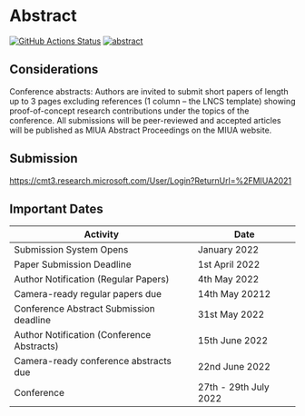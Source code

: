 # Abstract 

[![GitHub Actions Status](https://github.com/xfetus/synthetic-foetuses/workflows/CITEX-MIUA2022/badge.svg)](https://github.com/xfetus/synthetic-foetuses/actions) [![abstract](https://img.shields.io/badge/read-draft-blue.svg)](https://github.com/xfetus/synthetic-foetuses/blob/pdfs/miua2022.pdf)

## Considerations 
Conference abstracts: Authors are invited to submit short papers of length up to 3 pages excluding references (1 column – the LNCS template) showing proof-of-concept research contributions under the topics of the conference. 
All submissions will be peer-reviewed and accepted articles will be published as MIUA Abstract Proceedings on the MIUA website.

## Submission  
https://cmt3.research.microsoft.com/User/Login?ReturnUrl=%2FMIUA2021

## Important Dates

Activity| Date
-- | --
Submission System Opens | January 2022
Paper Submission Deadline | 1st April 2022
Author Notification (Regular Papers) | 4th May 2022
Camera-ready regular papers due | 14th May 20212
Conference Abstract Submission deadline | 31st May 2022
Author Notification (Conference Abstracts) | 15th June 2022
Camera-ready conference abstracts due | 22nd June 2022
Conference | 27th  - 29th  July 2022
